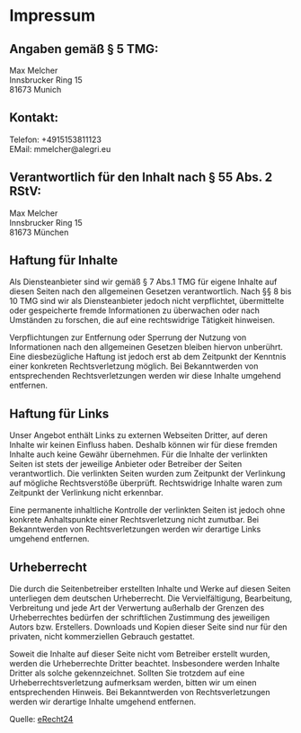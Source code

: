 <h1>Impressum</h1> <h2>Angaben gem&auml;&szlig; &sect; 5 TMG:</h2> <p>Max Melcher<br />
Innsbrucker Ring 15<br /> 81673 Munich</p> <h2>Kontakt:</h2> <p>Telefon: +4915153811123<br /> EMail:
mmelcher@alegri.eu</p> <h2>Verantwortlich f&uuml;r den Inhalt nach &sect; 55 Abs. 2 RStV:</h2>
<p>Max Melcher<br /> Innsbrucker Ring 15<br /> 81673 M&uuml;nchen</p> <h2>Haftung f&uuml;r
Inhalte</h2> <p>Als Diensteanbieter sind wir gem&auml;&szlig; &sect; 7 Abs.1 TMG f&uuml;r eigene
Inhalte auf diesen Seiten nach den allgemeinen Gesetzen verantwortlich. Nach &sect;&sect; 8 bis 10 TMG
sind wir als Diensteanbieter jedoch nicht verpflichtet, &uuml;bermittelte oder gespeicherte fremde
Informationen zu &uuml;berwachen oder nach Umst&auml;nden zu forschen, die auf eine rechtswidrige
T&auml;tigkeit hinweisen.</p> <p>Verpflichtungen zur Entfernung oder Sperrung der Nutzung von
Informationen nach den allgemeinen Gesetzen bleiben hiervon unber&uuml;hrt. Eine diesbez&uuml;gliche
Haftung ist jedoch erst ab dem Zeitpunkt der Kenntnis einer konkreten Rechtsverletzung m&ouml;glich.
Bei Bekanntwerden von entsprechenden Rechtsverletzungen werden wir diese Inhalte umgehend
entfernen.</p> <h2>Haftung f&uuml;r Links</h2> <p>Unser Angebot enth&auml;lt Links zu externen
Webseiten Dritter, auf deren Inhalte wir keinen Einfluss haben. Deshalb k&ouml;nnen wir f&uuml;r diese
fremden Inhalte auch keine Gew&auml;hr &uuml;bernehmen. F&uuml;r die Inhalte der verlinkten Seiten ist
stets der jeweilige Anbieter oder Betreiber der Seiten verantwortlich. Die verlinkten Seiten wurden zum
Zeitpunkt der Verlinkung auf m&ouml;gliche Rechtsverst&ouml;&szlig;e &uuml;berpr&uuml;ft.
Rechtswidrige Inhalte waren zum Zeitpunkt der Verlinkung nicht erkennbar.</p> <p>Eine permanente
inhaltliche Kontrolle der verlinkten Seiten ist jedoch ohne konkrete Anhaltspunkte einer Rechtsverletzung
nicht zumutbar. Bei Bekanntwerden von Rechtsverletzungen werden wir derartige Links umgehend
entfernen.</p> <h2>Urheberrecht</h2> <p>Die durch die Seitenbetreiber erstellten Inhalte und Werke auf
diesen Seiten unterliegen dem deutschen Urheberrecht. Die Vervielf&auml;ltigung, Bearbeitung,
Verbreitung und jede Art der Verwertung au&szlig;erhalb der Grenzen des Urheberrechtes bed&uuml;rfen
der schriftlichen Zustimmung des jeweiligen Autors bzw. Erstellers. Downloads und Kopien dieser Seite
sind nur f&uuml;r den privaten, nicht kommerziellen Gebrauch gestattet.</p> <p>Soweit die Inhalte auf
dieser Seite nicht vom Betreiber erstellt wurden, werden die Urheberrechte Dritter beachtet. Insbesondere
werden Inhalte Dritter als solche gekennzeichnet. Sollten Sie trotzdem auf eine Urheberrechtsverletzung
aufmerksam werden, bitten wir um einen entsprechenden Hinweis. Bei Bekanntwerden von
Rechtsverletzungen werden wir derartige Inhalte umgehend entfernen.</p> <p>Quelle: <a
href="https://www.e-recht24.de">eRecht24</a></p>